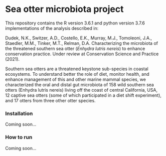 # Sea otter microbiota project

This repository contains the R version 3.6.1 and python version 3.7.6 implementations of the analysis described in:

Dudek, N.K., Switzer, A.D., Costello, E.K., Murray, M.J., Tomoleoni, J.A., Staedler, M.M., Tinker, M.T., Relman, D.A. Characterizing the microbiota of the threatened southern sea otter (_Enhydra lutris nereis_) to enhance conservation practice. Under review at Conservation Science and Practice (2021).

Southern sea otters are a threatened keystone sub-species in coastal ecosystems. To understand better the role of diet, monitor health, and enhance management of this and other marine mammal species, we characterized the oral and distal gut microbiota of 158 wild southern sea otters (Enhydra lutris nereis) living off the coast of central California, USA, 12 captive sea otters (some of which participated in a diet shift experiment), and 17 otters from three other otter species.

### Installation

Coming soon...

### How to run

Coming soon...
